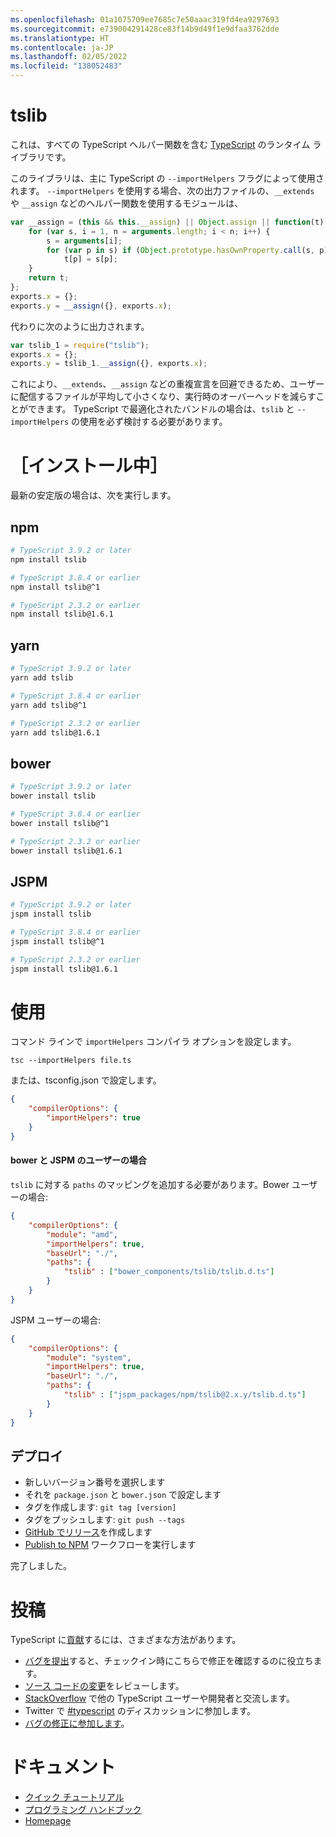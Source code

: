 ```yaml
---
ms.openlocfilehash: 01a1075709ee7685c7e50aaac319fd4ea9297693
ms.sourcegitcommit: e739004291428ce83f14b9d49f1e9dfaa3762dde
ms.translationtype: HT
ms.contentlocale: ja-JP
ms.lasthandoff: 02/05/2022
ms.locfileid: "138052483"
---
```

# <a name="tslib"></a>tslib

これは、すべての TypeScript ヘルパー関数を含む [TypeScript](http://www.typescriptlang.org/) のランタイム ライブラリです。

このライブラリは、主に TypeScript の `--importHelpers` フラグによって使用されます。
`--importHelpers` を使用する場合、次の出力ファイルの、`__extends` や `__assign` などのヘルパー関数を使用するモジュールは、

```ts
var __assign = (this && this.__assign) || Object.assign || function(t) {
    for (var s, i = 1, n = arguments.length; i < n; i++) {
        s = arguments[i];
        for (var p in s) if (Object.prototype.hasOwnProperty.call(s, p))
            t[p] = s[p];
    }
    return t;
};
exports.x = {};
exports.y = __assign({}, exports.x);

```

代わりに次のように出力されます。

```ts
var tslib_1 = require("tslib");
exports.x = {};
exports.y = tslib_1.__assign({}, exports.x);
```

これにより、`__extends`、`__assign` などの重複宣言を回避できるため、ユーザーに配信するファイルが平均して小さくなり、実行時のオーバーヘッドを減らすことができます。
TypeScript で最適化されたバンドルの場合は、`tslib` と `--importHelpers` の使用を必ず検討する必要があります。

# <a name="installing"></a>［インストール中］

最新の安定版の場合は、次を実行します。

## <a name="npm"></a>npm

```sh
# TypeScript 3.9.2 or later
npm install tslib

# TypeScript 3.8.4 or earlier
npm install tslib@^1

# TypeScript 2.3.2 or earlier
npm install tslib@1.6.1
```

## <a name="yarn"></a>yarn

```sh
# TypeScript 3.9.2 or later
yarn add tslib

# TypeScript 3.8.4 or earlier
yarn add tslib@^1

# TypeScript 2.3.2 or earlier
yarn add tslib@1.6.1
```

## <a name="bower"></a>bower

```sh
# TypeScript 3.9.2 or later
bower install tslib

# TypeScript 3.8.4 or earlier
bower install tslib@^1

# TypeScript 2.3.2 or earlier
bower install tslib@1.6.1
```

## <a name="jspm"></a>JSPM

```sh
# TypeScript 3.9.2 or later
jspm install tslib

# TypeScript 3.8.4 or earlier
jspm install tslib@^1

# TypeScript 2.3.2 or earlier
jspm install tslib@1.6.1
```

# <a name="usage"></a>使用

コマンド ラインで `importHelpers` コンパイラ オプションを設定します。

```
tsc --importHelpers file.ts
```

または、tsconfig.json で設定します。

```json
{
    "compilerOptions": {
        "importHelpers": true
    }
}
```

#### <a name="for-bower-and-jspm-users"></a>bower と JSPM のユーザーの場合

`tslib` に対する `paths` のマッピングを追加する必要があります。Bower ユーザーの場合:

```json
{
    "compilerOptions": {
        "module": "amd",
        "importHelpers": true,
        "baseUrl": "./",
        "paths": {
            "tslib" : ["bower_components/tslib/tslib.d.ts"]
        }
    }
}
```

JSPM ユーザーの場合:

```json
{
    "compilerOptions": {
        "module": "system",
        "importHelpers": true,
        "baseUrl": "./",
        "paths": {
            "tslib" : ["jspm_packages/npm/tslib@2.x.y/tslib.d.ts"]
        }
    }
}
```

## <a name="deployment"></a>デプロイ

- 新しいバージョン番号を選択します
- それを `package.json` と `bower.json` で設定します
- タグを作成します: `git tag [version]`
- タグをプッシュします: `git push --tags`
- [GitHub でリリース](https://github.com/microsoft/tslib/releases)を作成します
- [Publish to NPM](https://github.com/microsoft/tslib/actions?query=workflow%3A%22Publish+to+NPM%22) ワークフローを実行します

完了しました。

# <a name="contribute"></a>投稿

TypeScript に[貢献](https://github.com/Microsoft/TypeScript/blob/master/CONTRIBUTING.md)するには、さまざまな方法があります。

* [バグを提出](https://github.com/Microsoft/TypeScript/issues)すると、チェックイン時にこちらで修正を確認するのに役立ちます。
* [ソース コードの変更](https://github.com/Microsoft/TypeScript/pulls)をレビューします。
* [StackOverflow](http://stackoverflow.com/questions/tagged/typescript) で他の TypeScript ユーザーや開発者と交流します。
* Twitter で [#typescript](http://twitter.com/#!/search/realtime/%23typescript) のディスカッションに参加します。
* [バグの修正に参加します](https://github.com/Microsoft/TypeScript/blob/master/CONTRIBUTING.md)。

# <a name="documentation"></a>ドキュメント

* [クイック チュートリアル](http://www.typescriptlang.org/Tutorial)
* [プログラミング ハンドブック](http://www.typescriptlang.org/Handbook)
* [Homepage](http://www.typescriptlang.org/)
